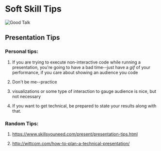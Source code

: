 # Soft Skill Tips

![Good Talk](https://media1.tenor.com/images/a5df5ed42f74a32256acd0929bd44d02/tenor.gif)

## Presentation Tips

### Personal tips:

1. If you are trying to execute non-interactive code while running a presentation, you're going to have a bad time--just have a *gif* of your performance, if you care about showing an audience you code

2. Don't be me--practice

3. visualizations or some type of interaction to gauge audience is nice, but not necessary

4. If you want to get technical, be prepared to state your results along with that. 

### Random Tips:

1. https://www.skillsyouneed.com/present/presentation-tips.html

2. http://wittcom.com/how-to-plan-a-technical-presentation/